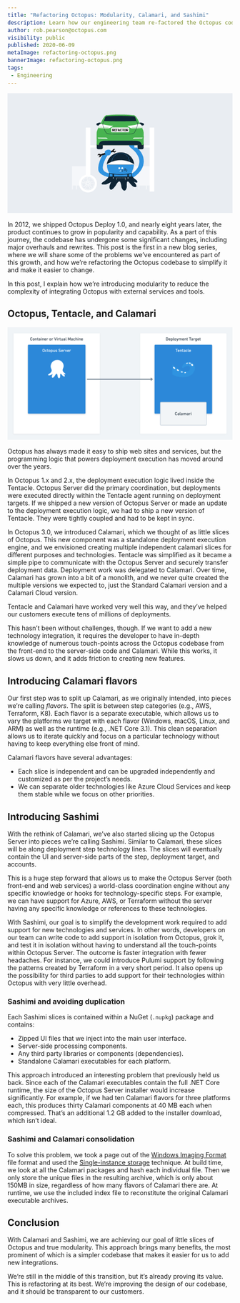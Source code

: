 ```yaml
---
title: "Refactoring Octopus: Modularity, Calamari, and Sashimi"
description: Learn how our engineering team re-factored the Octopus codebase to introduce modularity, reduce complexity, and eat some sashimi.
author: rob.pearson@octopus.com
visibility: public
published: 2020-06-09
metaImage: refactoring-octopus.png
bannerImage: refactoring-octopus.png
tags:
 - Engineering
---
```


![Refactoring Octopus: Modularity, Calamari, and Sashimi](refactoring-octopus.png)

In 2012, we shipped Octopus Deploy 1.0, and nearly eight years later, the product continues to grow in popularity and capability. As a part of this journey, the codebase has undergone some significant changes, including major overhauls and rewrites. This post is the first in a new blog series, where we will share some of the problems we’ve encountered as part of this growth, and how we’re refactoring the Octopus codebase to simplify it and make it easier to change.

In this post, I explain how we’re introducing modularity to reduce the complexity of integrating Octopus with external services and tools.

## Octopus, Tentacle, and Calamari

![Octopus and Tentacle diagram](octopus-tentacle-calamari.png "width=500")

Octopus has always made it easy to ship web sites and services, but the programming logic that powers deployment execution has moved around over the years.

In Octopus 1.x and 2.x, the deployment execution logic lived inside the Tentacle. Octopus Server did the primary coordination, but deployments were executed directly within the Tentacle agent running on deployment targets. If we shipped a new version of Octopus Server or made an update to the deployment execution logic, we had to ship a new version of Tentacle. They were tightly coupled and had to be kept in sync.

In Octopus 3.0, we introduced Calamari, which we thought of as little slices of Octopus. This new component was a standalone deployment execution engine, and we envisioned creating multiple independent calamari slices for different purposes and technologies. Tentacle was simplified as it became a simple pipe to communicate with the Octopus Server and securely transfer deployment data. Deployment work was delegated to Calamari. Over time, Calamari has grown into a bit of a monolith, and we never quite created the multiple versions we expected to, just the Standard Calamari version and a Calamari Cloud version.

Tentacle and Calamari have worked very well this way, and they’ve helped our customers execute tens of millions of deployments.

This hasn’t been without challenges, though. If we want to add a new technology integration, it requires the developer to have in-depth knowledge of numerous touch-points across the Octopus codebase from the front-end to the server-side code and Calamari. While this works, it slows us down, and it adds friction to creating new features.

## Introducing Calamari flavors

Our first step was to split up Calamari, as we originally intended, into pieces we’re calling _flavors_. The split is between step categories (e.g., AWS, Terraform, K8). Each flavor is a separate executable, which allows us to vary the platforms we target with each flavor (Windows, macOS, Linux, and ARM) as well as the runtime (e.g., .NET Core 3.1). This clean separation allows us to iterate quickly and focus on a particular technology without having to keep everything else front of mind.

Calamari flavors have several advantages:

* Each slice is independent and can be upgraded independently and customized as per the project’s needs.
* We can separate older technologies like Azure Cloud Services and keep them stable while we focus on other priorities.

## Introducing Sashimi

With the rethink of Calamari, we’ve also started slicing up the Octopus Server into pieces we’re calling Sashimi. Similar to Calamari, these slices will be along deployment step technology lines. The slices will eventually contain the UI and server-side parts of the step, deployment target, and accounts.

This is a huge step forward that allows us to make the Octopus Server (both front-end and web services) a world-class coordination engine without any specific knowledge or hooks for technology-specific steps. For example, we can have support for Azure, AWS, or Terraform without the server having any specific knowledge or references to these technologies.

With Sashimi, our goal is to simplify the development work required to add support for new technologies and services. In other words, developers on our team can write code to add support in isolation from Octopus, grok it, and test it in isolation without having to understand all the touch-points within Octopus Server. The outcome is faster integration with fewer headaches. For instance, we could introduce Pulumi support by following the patterns created by Terraform in a very short period. It also opens up the possibility for third parties to add support for their technologies within Octopus with very little overhead.

### Sashimi and avoiding duplication

Each Sashimi slices is contained within a NuGet (`.nupkg`) package and contains:

- Zipped UI files that we inject into the main user interface.
- Server-side processing components.
- Any third party libraries or components (dependencies).
- Standalone Calamari executables for each platform.

This approach introduced an interesting problem that previously held us back. Since each of the Calamari executables contain the full .NET Core runtime, the size of the Octopus Server installer would increase significantly. For example, if we had ten Calamari flavors for three platforms each, this produces thirty Calamari components at 40 MB each when compressed. That’s an additional 1.2 GB added to the installer download, which isn’t ideal.

### Sashimi and Calamari consolidation

To solve this problem, we took a page out of the [Windows Imaging Format](https://en.wikipedia.org/wiki/Windows_Imaging_Format) file format and used the [Single-instance storage](https://en.wikipedia.org/wiki/Single-instance_storage) technique. At build time, we look at all the Calamari packages and hash each individual file. Then we only store the unique files in the resulting archive, which is only about 150MB in size, regardless of how many flavors of Calamari there are. At runtime, we use the included index file to reconstitute the original Calamari executable archives.

## Conclusion

With Calamari and Sashimi, we are achieving our goal of little slices of Octopus and true modularity. This approach brings many benefits, the most prominent of which is a simpler codebase that makes it easier for us to add new integrations.

We’re still in the middle of this transition, but it’s already proving its value. This is refactoring at its best. We’re improving the design of our codebase, and it should be transparent to our customers.
